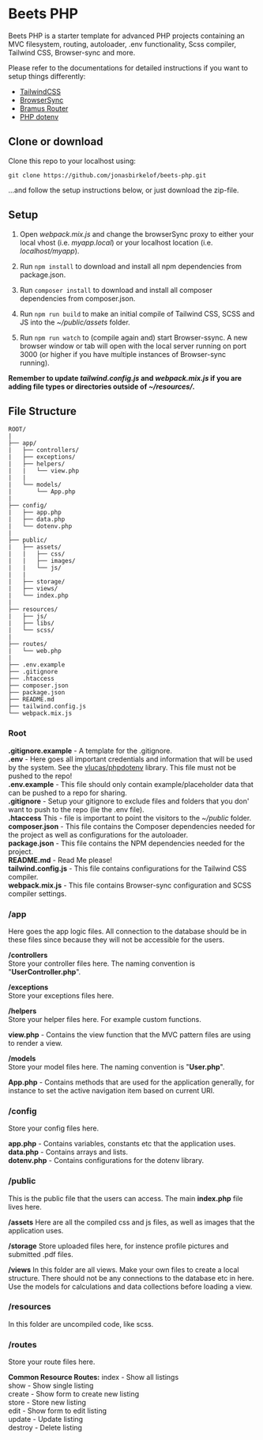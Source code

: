# Beets PHP

Beets PHP is a starter template for advanced PHP projects containing an MVC filesystem, routing, autoloader, .env functionality, Scss compiler, Tailwind CSS, Browser-sync and more. 

Please refer to the documentations for detailed instructions if you want to setup things differently:

- [TailwindCSS](https://tailwindcss.com/docs/installation)
- [BrowserSync](https://browsersync.io/docs)
- [Bramus Router](https://github.com/bramus/router)
- [PHP dotenv](https://github.com/vlucas/phpdotenv)

## Clone or download

Clone this repo to your localhost using: 
````
git clone https://github.com/jonasbirkelof/beets-php.git
````
...and follow the setup instructions below, or just download the zip-file.

## Setup

1. Open *webpack.mix.js* and change the browserSync proxy to either your local vhost (i.e. *myapp.local*) or your localhost location (i.e. *localhost/myapp*).

2. Run `npm install` to download and install all npm dependencies from package.json.

3. Run `composer install` to download and install all composer dependencies from composer.json.

4. Run `npm run build` to make an initial compile of Tailwind CSS, SCSS and JS into the *~/public/assets* folder.

5. Run `npm run watch` to (compile again and) start Browser-ssync. A new browser window or tab will open with the local server running on port 3000 (or higher if you have multiple instances of Browser-sync running).

**Remember to update *tailwind.config.js* and *webpack.mix.js* if you are adding file types or directories outside of *~/resources/*.**

## File Structure

````
ROOT/
|
├── app/
|   ├── controllers/
|   ├── exceptions/
|   ├── helpers/
|   |   └── view.php
|   |
|   └── models/
|       └── App.php
|
├── config/
|   ├── app.php
|   ├── data.php
|   └── dotenv.php
|
├── public/
|   ├── assets/
|   |   ├── css/
|   |   ├── images/
|   |   └── js/
|   |
|   ├── storage/
|   ├── views/
|   └── index.php
|
├── resources/
|   ├── js/
|   ├── libs/
|   └── scss/
|
├── routes/
|   └── web.php
|
├── .env.example
├── .gitignore
├── .htaccess
├── composer.json
├── package.json
├── README.md
├── tailwind.config.js
└── webpack.mix.js
````

### Root

**.gitignore.example** - A template for the .gitignore.<br>
**.env** - Here goes all important credentials and information that will be used by the system. See the [vlucas/phpdotenv](https://github.com/vlucas/phpdotenv) library. This file must not be pushed to the repo!<br>
**.env.example** - This file should only contain example/placeholder data that can be pushed to a repo for sharing.<br>
**.gitignore** - Setup your gitignore to exclude files and folders that you don' want to push to the repo (lie the .env file).<br>
**.htaccess** This - file is important to point the visitors to the *~/public* folder.<br>
**composer.json** - This file contains the Composer dependencies needed for the project as well as configurations for the autoloader.<br>
**package.json** - This file contains the NPM dependencies needed for the project.<br>
**README.md** - Read Me please!<br>
**tailwind.config.js** - This file contains configurations for the Tailwind CSS compiler.<br>
**webpack.mix.js** - This file contains Browser-sync configuration and SCSS compiler settings.<br>

### /app
Here goes the app logic files. All connection to the database should be in these files since because they will not be accessible for the users.

**/controllers**<br>
Store your controller files here. The naming convention is "**UserController.php**".

**/exceptions**<br>
Store your exceptions files here.

**/helpers**<br>
Store your helper files here. For example custom functions.

**view.php** - Contains the view function that the MVC pattern files are using to render a view.

**/models**<br>
Store your model files here. The naming convention is "**User.php**".

**App.php** - Contains methods that are used for the application generally, for instance to set the active navigation item based on current URI.

### /config
Store your config files here.

**app.php** - Contains variables, constants etc that the application uses.<br>
**data.php** - Contains arrays and lists.<br>
**dotenv.php** - Contains configurations for the dotenv library.<br>

### /public
This is the public file that the users can access. The main **index.php** file lives here.

**/assets**
Here are all the compiled css and js files, as well as images that the application uses.

**/storage**
Store uploaded files here, for instence profile pictures and submitted .pdf files.

**/views**
In this folder are all views. Make your own files to create a local structure. There should not be any connections to the database etc in here. Use the models for calculations and data collections before loading a view.

### /resources
In this folder are uncompiled code, like scss.

### /routes
Store your route files here.

**Common Resource Routes:**
index - Show all listings<br>
show - Show single listing<br>
create - Show form to create new listing<br>
store - Store new listing<br>
edit - Show form to edit listing<br>
update - Update listing<br>
destroy - Delete listing  <br>